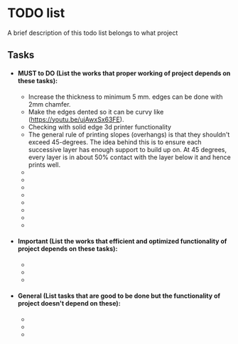 # TODO list

A brief description of this todo list belongs to what project

## Tasks

- #### MUST to DO (List the works that proper working of project depends on these tasks):
    - Increase the thickness to minimum 5 mm. edges can be done with 2mm chamfer.
    - Make the edges dented so it can be curvy like (https://youtu.be/ujAwxSx63FE).
    - Checking with solid edge 3d printer functionality
    - The general rule of printing slopes (overhangs) is that they shouldn't exceed 45-degrees. The idea behind this is to ensure each successive layer has enough support to build up on. At 45 degrees, every layer is in about 50% contact with the layer below it and hence prints well.
    - 
    - 
    - 
    - 
    - 
    - 
    - 
    - 
- #### Important (List the works that efficient and optimized functionality of project depends on these tasks):
    - 
    -
    - 
- #### General (List tasks that are good to be done but the functionality of project doesn't depend on these):
    - 
    -
    -
